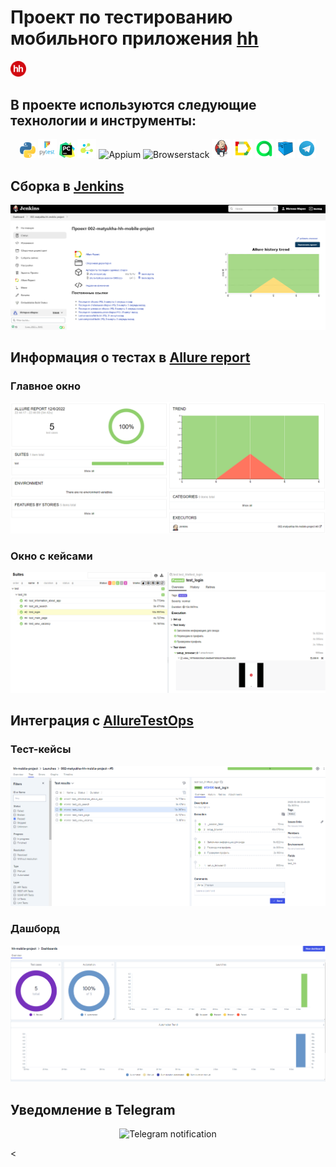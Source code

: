 # Проект по тестированию мобильного приложения [hh](https://hh.ru/)
<p align="left">
  <img width="5%" src="resources/images/hh.png" alt="hh.ru"/>
</p>

## В проекте используются следующие технологии и инструменты:
<p align="center">
<img width="5%" title="Python" src="https://github.com/MatyukhaQA/delikateska-ui-test-project/blob/master/resources/python.png">
<img width="6%" title="Pytest" src="https://github.com/MatyukhaQA/delikateska-ui-test-project/blob/master/resources/pytest.png">
<img width="5%" title="PyCharm" src="https://github.com/MatyukhaQA/delikateska-ui-test-project/blob/master/resources/pycharm.png">
<img width="6%" title="Selene" src="https://github.com/MatyukhaQA/delikateska-ui-test-project/blob/master/resources/selene.png">
<img width="6%" title="Appium" src="https://github.com/MatyukhaQA/delikateska-ui-test-project/blob/master/resources/appium.svg">
<img width="6%" title="Browserstack" src="https://github.com/MatyukhaQA/delikateska-ui-test-project/blob/master/resources/browserstack.svg">
<img width="6%" title="Jenkins" src="https://github.com/MatyukhaQA/delikateska-ui-test-project/blob/master/resources/jenkins.svg">
<img width="6%" title="Allure Report" src="https://github.com/MatyukhaQA/delikateska-ui-test-project/blob/master/resources/allure.svg">
<img width="6%" title="Allure TestOps" src="https://github.com/MatyukhaQA/delikateska-ui-test-project/blob/master/resources/AllureTestOps.png">
<img width="6%" title="Selenoid" src="https://github.com/MatyukhaQA/delikateska-ui-test-project/blob/master/resources/Selenoid.svg">
<img width="6%" title="Telegram" src="https://github.com/MatyukhaQA/delikateska-ui-test-project/blob/master/resources/tg.svg">
</p>

## Сборка в [Jenkins](https://jenkins.autotests.cloud/job/002-matyukha-hh-mobile-project/)
<p align="center">
  <img src="resources/images/Jenkins.png" alt="Jenkins"/>
</p>

## Информация о тестах в [Allure report](https://jenkins.autotests.cloud/job/002-matyukha-hh-mobile-project/5/allure/)

### Главное окно
<p align="center">
  <img src="resources/images/report.png" alt="Allure report"/>
</p>

### Окно с кейсами
<p align="center">
  <img src="resources/images/suites.png" alt="Allure report"/>
</p>

## Интеграция с [AllureTestOps](https://allure.autotests.cloud/project/1737/dashboards)

### Тест-кейсы
<p align="center">
  <img src="resources/images/testops1.png" alt="Allure TestOps"/>
</p>

### Дашборд
<p align="center">
  <img src="resources/images/dashboards.png" alt="Allure TestOps"/>
</p>


## Уведомление в Telegram
<p align="center">
  <img src="resources/images/" alt="Telegram notification"/>
</p>

<
